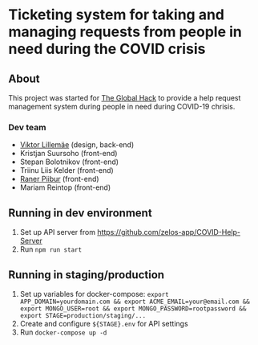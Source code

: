# Ticketing system for taking and managing requests from people in need during the COVID crisis

## About

This project was started for [The Global Hack](https://theglobalhack.com/) to provide a help request management system during people in need during COVID-19 chrisis.

### Dev team

* [Viktor Lillemäe](https://www.linkedin.com/in/viktor-lillemae/) (design, back-end)
* Kristjan Suursoho (front-end)
* Stepan Bolotnikov (front-end)
* Triinu Liis Kelder (front-end)
* [Raner Piibur](https://www.linkedin.com/in/raner-piibur-712858b2/) (front-end)
* Mariam Reintop (front-end)

## Running in dev environment

1. Set up API server from https://github.com/zelos-app/COVID-Help-Server
2. Run `npm run start`

## Running in staging/production

1. Set up variables for docker-compose: `export APP_DOMAIN=yourdomain.com && export ACME_EMAIL=your@email.com && export MONGO_USER=root && export MONGO_PASSWORD=rootpassword && export STAGE=production/staging/...`
2. Create and configure `${STAGE}.env` for API settings
3. Run `docker-compose up -d`